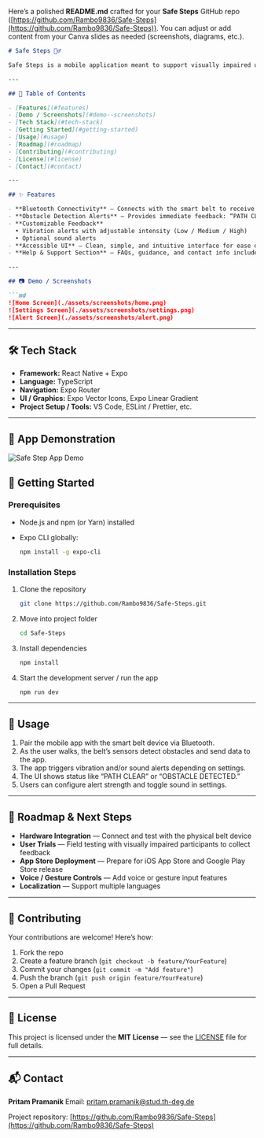 Here’s a polished **README.md** crafted for your **Safe Steps** GitHub repo ([https://github.com/Rambo9836/Safe-Steps](https://github.com/Rambo9836/Safe-Steps)). You can adjust or add content from your Canva slides as needed (screenshots, diagrams, etc.).

````markdown
# Safe Steps 🚶‍♂️

Safe Steps is a mobile application meant to support visually impaired users by working in tandem with a smart obstacle-detection belt. It offers real-time feedback (vibration and sound) about obstacles to help users walk more safely and confidently.

---

## 🧭 Table of Contents

- [Features](#features)  
- [Demo / Screenshots](#demo--screenshots)  
- [Tech Stack](#tech-stack)  
- [Getting Started](#getting-started)  
- [Usage](#usage)  
- [Roadmap](#roadmap)  
- [Contributing](#contributing)  
- [License](#license)  
- [Contact](#contact)  

---

## ✨ Features

- **Bluetooth Connectivity** — Connects with the smart belt to receive sensor data in real time.  
- **Obstacle Detection Alerts** — Provides immediate feedback: “PATH CLEAR” vs “OBSTACLE DETECTED.”  
- **Customizable Feedback**  
  • Vibration alerts with adjustable intensity (Low / Medium / High)  
  • Optional sound alerts  
- **Accessible UI** — Clean, simple, and intuitive interface for ease of use  
- **Help & Support Section** — FAQs, guidance, and contact info included in-app  

---

## 📷 Demo / Screenshots

```md
![Home Screen](./assets/screenshots/home.png)  
![Settings Screen](./assets/screenshots/settings.png)  
![Alert Screen](./assets/screenshots/alert.png)

````


---

## 🛠️ Tech Stack

* **Framework:** React Native + Expo
* **Language:** TypeScript
* **Navigation:** Expo Router
* **UI / Graphics:** Expo Vector Icons, Expo Linear Gradient
* **Project Setup / Tools:** VS Code, ESLint / Prettier, etc.

---
## 🚀 App Demonstration

![Safe Step App Demo](assets/images/SafeStepsapp-ezgif.com-video-to-gif-converter.gif) 

## 🚀 Getting Started

### Prerequisites

* Node.js and npm (or Yarn) installed
* Expo CLI globally:

  ```bash
  npm install -g expo-cli
  ```

### Installation Steps

1. Clone the repository

   ```bash
   git clone https://github.com/Rambo9836/Safe-Steps.git
   ```
2. Move into project folder

   ```bash
   cd Safe-Steps
   ```
3. Install dependencies

   ```bash
   npm install
   ```
4. Start the development server / run the app

   ```bash
   npm run dev
   ```

---

## 📲 Usage

1. Pair the mobile app with the smart belt device via Bluetooth.
2. As the user walks, the belt’s sensors detect obstacles and send data to the app.
3. The app triggers vibration and/or sound alerts depending on settings.
4. The UI shows status like “PATH CLEAR” or “OBSTACLE DETECTED.”
5. Users can configure alert strength and toggle sound in settings.

---

## 📌 Roadmap & Next Steps

* **Hardware Integration** — Connect and test with the physical belt device
* **User Trials** — Field testing with visually impaired participants to collect feedback
* **App Store Deployment** — Prepare for iOS App Store and Google Play Store release
* **Voice / Gesture Controls** — Add voice or gesture input features
* **Localization** — Support multiple languages

---

## 🤝 Contributing

Your contributions are welcome! Here’s how:

1. Fork the repo
2. Create a feature branch (`git checkout -b feature/YourFeature`)
3. Commit your changes (`git commit -m "Add feature"`)
4. Push the branch (`git push origin feature/YourFeature`)
5. Open a Pull Request

---

## 📄 License

This project is licensed under the **MIT License** — see the [LICENSE](LICENSE) file for full details.

---

## 📬 Contact

**Pritam Pramanik**
Email: [pritam.pramanik@stud.th-deg.de](mailto:pritam.pramanik@stud.th-deg.de)

Project repository:
[https://github.com/Rambo9836/Safe-Steps](https://github.com/Rambo9836/Safe-Steps)

